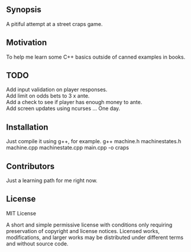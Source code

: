 ## Synopsis
A pitiful attempt at a street craps game.

## Motivation

To help me learn some C++ basics outside of canned examples in books.

## TODO

Add input validation on player responses.  
Add limit on odds bets to 3 x ante.  
Add a check to see if player has enough money to ante.  
Add screen updates using ncurses ... One day.

## Installation

Just compile it using g++, for example. g++ machine.h machinestates.h machine.cpp machinestate.cpp  main.cpp -o craps

## Contributors

Just a learning path for me right now.

## License

MIT License

A short and simple permissive license with conditions only requiring preservation of copyright and license notices. Licensed works, modifications, and larger works may be distributed under different terms and without source code.

